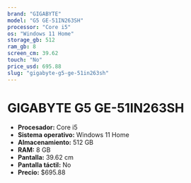 ```yaml
---
brand: "GIGABYTE"
model: "G5 GE-51IN263SH"
processor: "Core i5"
os: "Windows 11 Home"
storage_gb: 512
ram_gb: 8
screen_cm: 39.62
touch: "No"
price_usd: 695.88
slug: "gigabyte-g5-ge-51in263sh"
---
```


# GIGABYTE G5 GE-51IN263SH

- **Procesador:** Core i5
- **Sistema operativo:** Windows 11 Home
- **Almacenamiento:** 512 GB
- **RAM:** 8 GB
- **Pantalla:** 39.62 cm
- **Pantalla táctil:** No
- **Precio:** $695.88
